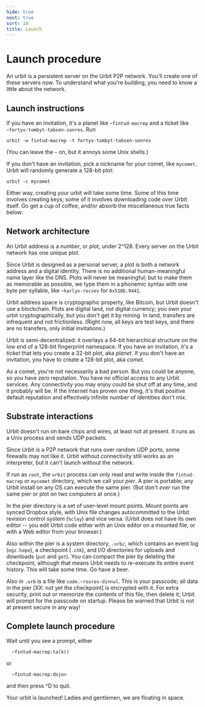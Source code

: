 ```yaml
---
hide: true
next: true
sort: 10
title: Launch
---
```


# Launch procedure

An urbit is a persistent server on the Urbit P2P network.
You'll create one of these servers now.  To understand what
you're building, you need to know a little about the network.

## Launch instructions

If you have an invitation, it's a planet like `~fintud-macrep`
and a ticket like `~fortyv-tombyt-tabsen-sonres`.  Run

    urbit -w fintud-macrep -t fortyv-tombyt-tabsen-sonres

(You can leave the `~` on, but it annoys some Unix shells.)

If you don't have an invitation, pick a nickname for your comet,
like `mycomet`.  Urbit will randomly generate a 128-bit plot:

    urbit -c mycomet

Either way, creating your urbit will take some time.  Some of
this time involves creating keys; some of it involves downloading
code over Urbit itself.   Go get a cup of coffee, and/or absorb
the miscellaneous true facts below:

## Network architecture

An Urbit address is a number, or *plot*, under 2^128.  Every
server on the Urbit network has one unique plot.

Since Urbit is designed as a personal server, a plot is both a
network address and a digital identity.  There is no additional
human-meaningful name layer like the DNS.  Plots will never be
meaningful; but to make them as memorable as possible, we type
them in a phonemic syntax with one byte per syllable, like
`~harlyx-rocsev` for `0x510b.9441`. 

Urbit address space is cryptographic property, like Bitcoin, but
Urbit doesn't use a blockchain.  Plots are digital land, not
digital currency; you own your urbit cryptographically, but you
don't get it by mining.  In land, transfers are infrequent and
not frictionless.  (Right now, all keys are test keys, and there
are no transfers, only initial invitations.)

Urbit is semi-decentralized: it overlays a 64-bit hierarchical
structure on the low end of a 128-bit fingerprint namespace.  If
you have an invitation, it's a *ticket* that lets you create a
32-bit plot, aka *planet*.  If you don't have an invitation, you
have to create a 128-bit plot, aka *comet*.

As a comet, you're not necessarily a bad person.  But you could
be anyone, so you have zero reputation.  You have no official
access to any Urbit services.  Any connectivity you may enjoy
could be shut off at any time, and it probably will be.  If the
Internet has proven one thing, it's that positive default
reputation and effectively infinite number of identities don't mix.

## Substrate interactions

Urbit doesn't run on bare chips and wires, at least not at
present.  It runs as a Unix process and sends UDP packets.

Since Urbit is a P2P network that runs over random UDP ports,
some firewalls may not like it.  Urbit without connectivity still
works as an interpreter, but it can't launch without the network.

If run as `root`, the `urbit` process can only read and write
inside the `fintud-macrep` or `mycomet` directory, which we call
your *pier*.  A pier is portable; any Urbit install on any OS can
execute the same pier.  (But don't *ever* run the same pier or
plot on two computers at once.)

In the pier directory is a set of user-level mount points.  Mount
points are synced Dropbox style, with Unix file changes
autocommitted to the Urbit revision control system (`%clay`) and
vice versa.  (Urbit does not have its own editor -- you edit
Urbit code either with an Unix editor on a mounted file, or with
a Web editor from your browser.)

Also within the pier is a system directory, `.urb/`, which
contains an event log (`egz.hope`), a checkpoint (`.chk`), and
I/O directories for uploads and downloads (`put` and `get`).
You can compact the pier by deleting the checkpoint, although
that means Urbit needs to re-execute its entire event history.
This will take some time.  Go have a beer.

Also in `.urb` is a file like `code.~rosrev-dinnul`.  This is
your passcode; all data in the pier [XX: not yet the checkpoint]
is encrypted with it.  For extra security, print out or memorize
the contents of this file, then delete it; Urbit will prompt for
the passcode on startup.  Please be warned that Urbit is not at
present secure in any way!

## Complete launch procedure

Wait until you see a prompt, either

      ~fintud-macrep:talk() 
or

      ~fintud-macrep:dojo> 

and then press ^D to quit.   

Your urbit is launched!  Ladies and gentlemen, we are floating in space.
